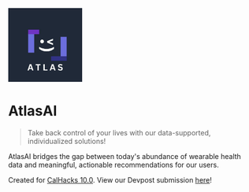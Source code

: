 <img src="public/newnewlogo.jpg" alt="AtlasAI Logo" width="150" height="150"/>

# AtlasAI
> Take back control of your lives with our data-supported, individualized solutions!

AtlasAI bridges the gap between today's abundance of wearable health data and meaningful, actionable recommendations for our users.

Created for [CalHacks 10.0](https://www.calhacks.io/). View our Devpost submission [here](https://devpost.com/software/atlasai)!
